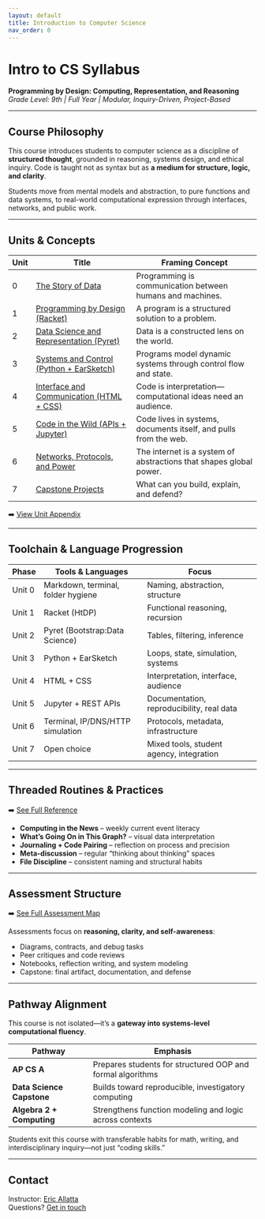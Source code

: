 ```yaml
---
layout: default
title: Introduction to Computer Science
nav_order: 0
---
```


# Intro to CS Syllabus

**Programming by Design: Computing, Representation, and Reasoning**  
*Grade Level: 9th | Full Year | Modular, Inquiry-Driven, Project-Based*

---

## Course Philosophy

This course introduces students to computer science as a discipline of **structured thought**, grounded in reasoning, systems design, and ethical inquiry. Code is taught not as syntax but as **a medium for structure, logic, and clarity**.

Students move from mental models and abstraction, to pure functions and data systems, to real-world computational expression through interfaces, networks, and public work.

---

## Units & Concepts

| Unit | Title | Framing Concept |
|------|-------|-----------------|
| 0 | [The Story of Data](/intro-cs/unit-0-story-of-data.html) | Programming is communication between humans and machines. |
| 1 | [Programming by Design (Racket)](/intro-cs/unit-1-design-racket.html) | A program is a structured solution to a problem. |
| 2 | [Data Science and Representation (Pyret)](/intro-cs/unit-2-data-science-pyret.html) | Data is a constructed lens on the world. |
| 3 | [Systems and Control (Python + EarSketch)](/intro-cs/unit-3-systems-python.html) | Programs model dynamic systems through control flow and state. |
| 4 | [Interface and Communication (HTML + CSS)](/intro-cs/unit-4-interface-and-communication.html) | Code is interpretation—computational ideas need an audience. |
| 5 | [Code in the Wild (APIs + Jupyter)](/intro-cs/unit-5-code-in-the-wild.html) | Code lives in systems, documents itself, and pulls from the web. |
| 6 | [Networks, Protocols, and Power](/intro-cs/unit-6-networks-protocols-power.html) | The internet is a system of abstractions that shapes global power. |
| 7 | [Capstone Projects](/intro-cs/unit-7-capstone.html) | What can you build, explain, and defend? |

➡️ [View Unit Appendix](/intro_cs/syllabus_appendix.html)

---

## Toolchain & Language Progression

| Phase | Tools & Languages | Focus |
|-------|------------------|-------|
| Unit 0 | Markdown, terminal, folder hygiene | Naming, abstraction, structure |
| Unit 1 | Racket (HtDP) | Functional reasoning, recursion |
| Unit 2 | Pyret (Bootstrap:Data Science) | Tables, filtering, inference |
| Unit 3 | Python + EarSketch | Loops, state, simulation, systems |
| Unit 4 | HTML + CSS | Interpretation, interface, audience |
| Unit 5 | Jupyter + REST APIs | Documentation, reproducibility, real data |
| Unit 6 | Terminal, IP/DNS/HTTP simulation | Protocols, metadata, infrastructure |
| Unit 7 | Open choice | Mixed tools, student agency, integration |

---

## Threaded Routines & Practices

➡️ [See Full Reference](/intro_cs/intro_cs_routines_and_threads.md)

- **Computing in the News** – weekly current event literacy
- **What’s Going On in This Graph?** – visual data interpretation
- **Journaling + Code Pairing** – reflection on process and precision
- **Meta-discussion** – regular “thinking about thinking” spaces
- **File Discipline** – consistent naming and structural habits

---

## Assessment Structure

➡️ [See Full Assessment Map](/intro_cs/intro_cs_assessment_map.md)

Assessments focus on **reasoning, clarity, and self-awareness**:
- Diagrams, contracts, and debug tasks
- Peer critiques and code reviews
- Notebooks, reflection writing, and system modeling
- Capstone: final artifact, documentation, and defense

---

## Pathway Alignment

This course is not isolated—it’s a **gateway into systems-level computational fluency**.

| Pathway | Emphasis |
|---------|----------|
| **AP CS A** | Prepares students for structured OOP and formal algorithms |
| **Data Science Capstone** | Builds toward reproducible, investigatory computing |
| **Algebra 2 + Computing** | Strengthens function modeling and logic across contexts |

Students exit this course with transferable habits for math, writing, and interdisciplinary inquiry—not just “coding skills.”

---

## Contact

Instructor: [Eric Allatta](https://mrallatta.github.io/teaching-portfolio/)  
Questions? [Get in touch](https://mrallatta.github.io/teaching-portfolio/contact/)

